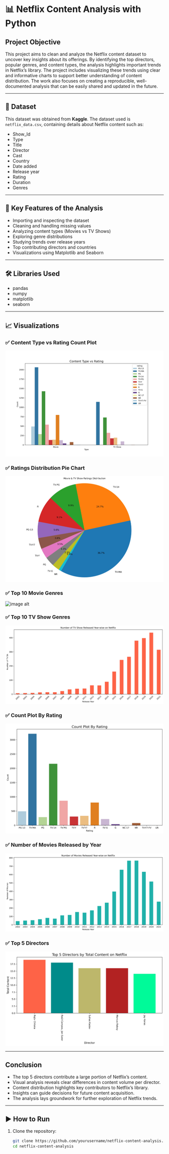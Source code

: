 # 📊 Netflix Content Analysis with Python

## Project Objective

This project aims to clean and analyze the Netflix content dataset to uncover key insights about its offerings. By identifying the top directors, popular genres, and content types, the analysis highlights important trends in Netflix’s library. The project includes visualizing these trends using clear and informative charts to support better understanding of content distribution. The work also focuses on creating a reproducible, well-documented analysis that can be easily shared and updated in the future.

---

## 📁 Dataset

This dataset was obtained from **Kaggle**. The dataset used is `netflix_data.csv`, containing details about Netflix content such as:
- Show_Id
- Type
- Title
- Director
- Cast
- Country
- Date added
- Release year
- Rating
- Duration
- Genres

---

## 📌 Key Features of the Analysis

- Importing and inspecting the dataset  
- Cleaning and handling missing values  
- Analyzing content types (Movies vs TV Shows)  
- Exploring genre distributions  
- Studying trends over release years  
- Top contributing directors and countries  
- Visualizations using Matplotlib and Seaborn

---

## 🛠️ Libraries Used

- pandas
- numpy
- matplotlib
- seaborn

---

## 📈 Visualizations

### ✅ Content Type vs Rating Count Plot
![image alt](https://github.com/Istiak-Chowdhury/Netflix-Content_Analysis-Python/blob/main/type_vs_rating.jpeg?raw=true)


### ✅ Ratings Distribution Pie Chart
![image alt](https://github.com/Istiak-Chowdhury/Netflix-Content_Analysis-Python/blob/main/Rating_Movie%20&%20TV%20Show_Combindly.jpeg?raw=true)


### ✅ Top 10 Movie Genres
![image alt](https://github.com/user-attachments/assets/e40f97e9-fd0c-43af-9ecf-b0014b2c7d5b)


### ✅ Top 10 TV Show Genres
![image alt](https://github.com/Istiak-Chowdhury/Netflix-Content_Analysis-Python/blob/main/Number%20of%20TV%20Show%20Released%20by%20year.jpeg?raw=true)


### ✅ Count Plot By Rating
![image alt](https://github.com/Istiak-Chowdhury/Netflix-Content_Analysis-Python/blob/main/Rating_Plot.jpeg?raw=true)


### ✅ Number of Movies Released by Year
![image alt](https://github.com/Istiak-Chowdhury/Netflix-Content_Analysis-Python/blob/main/Number%20of%20Movies%20Released%20by%20year.jpeg?raw=true)


### ✅ Top 5 Directors
![image alt](https://github.com/Istiak-Chowdhury/Netflix-Content_Analysis-Python/blob/main/Top%205%20Directors%20by%20Total%20Content.jpeg?raw=true)


---


## Conclusion
- The top 5 directors contribute a large portion of Netflix’s content.  
- Visual analysis reveals clear differences in content volume per director.  
- Content distribution highlights key contributors to Netflix’s library.  
- Insights can guide decisions for future content acquisition.  
- The analysis lays groundwork for further exploration of Netflix trends.

---

## ▶️ How to Run

1. Clone the repository:
   ```bash
   git clone https://github.com/yourusername/netflix-content-analysis.git
   cd netflix-content-analysis
